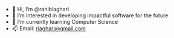 - 👋 Hi, I’m @rahiblaghari
- 👀 I’m interested in developing impactful software for the future
- 🌱 I’m currently learning Computer Science
- 📫 Email: rlaghari@gmail.com
